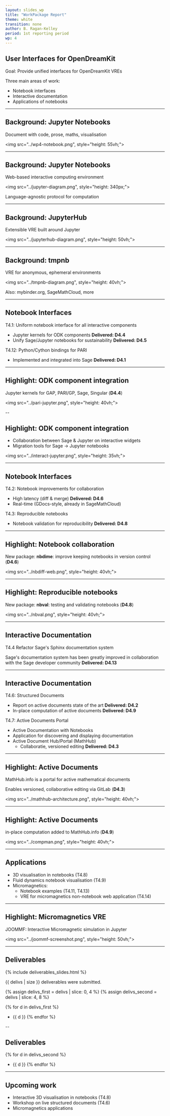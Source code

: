 ```yaml
---
layout: slides_wp
title: "WorkPackage Report"
theme: white
transition: none
author: B. Ragan-Kelley
period: 1st reporting period
wp: 4
---
```



<section data-markdown data-separator="^---\n" data-separator-vertical="^--\n">

## User Interfaces for OpenDreamKit

Goal: Provide unified interfaces for OpenDreamKit VREs

Three main areas of work:

- Notebook interfaces
- Interactive documentation
- Applications of notebooks


---
## Background: Jupyter Notebooks

Document with  code, prose, maths, visualisation

<img src="../wp4-notebook.png", style="height: 55vh;">


---
## Background: Jupyter Notebooks

Web-based interactive computing environment

<img src="../jupyter-diagram.png", style="height: 340px;">

Language-agnostic protocol for computation

---
## Background: JupyterHub

Extensible VRE built around Jupyter

<img src="../jupyterhub-diagram.png", style="height: 50vh;">

---
## Background: tmpnb

VRE for anonymous, ephemeral environments

<img src="../tmpnb-diagram.png", style="height: 40vh;">

Also: mybinder.org, SageMathCloud, more


---
## Notebook Interfaces

T4.1: Uniform notebook interface for all interactive components

- Jupyter kernels for ODK components **Delivered: D4.4**
- Unify Sage/Jupyter notebooks for sustainability **Delivered: D4.5**

T4.12: Python/Cython bindings for PARI

- Implemented and integrated into Sage **Delivered: D4.1**

---
## Highlight: ODK component integration

Jupyter kernels for GAP, PARI/GP, Sage, Singular (**D4.4**)

<img src="../pari-jupyter.png", style="height: 40vh;">

--
## Highlight: ODK component integration

- Collaboration between Sage & Jupyter on interactive widgets
- Migration tools for Sage → Jupyter notebooks


<img src="../interact-jupyter.png", style="height: 35vh;">

---
## Notebook Interfaces

T4.2: Notebook improvements for collaboration

 - High latency (diff & merge) **Delivered: D4.6**
 - Real-time (GDocs-style, already in SageMathCloud)
 
T4.3: Reproducible notebooks
 
- Notebook validation for reproducibility **Delivered: D4.8**

---
## Highlight: Notebook collaboration

New package: **nbdime**: improve keeping notebooks in version control (**D4.6**)

<img src="../nbdiff-web.png", style="height: 40vh;">


---
## Highlight: Reproducible notebooks

New package: **nbval**: testing and validating notebooks (**D4.8**)

<img src="../nbval.png", style="height: 40vh;">

---
## Interactive Documentation

T4.4 Refactor Sage's Sphinx documentation system

Sage's documentation system has been greatly improved in collaboration
with the Sage developer community **Delivered: D4.13**

---
## Interactive Documentation

T4.6: Structured Documents

- Report on active documents state of the art **Delivered: D4.2**
- In-place computation of active documents **Delivered: D4.9**

T4.7: Active Documents Portal

- Active Documentation with Notebooks
- Application for discovering and displaying documentation
- Active Document Hub/Portal (MathHub)
  - Collaboratie, versioned  editing **Delivered: D4.3**


---
## Highlight: Active Documents

MathHub.info is a portal for active mathematical documents

Enables versioned, collaborative editing via GitLab (**D4.3**)

<img src="../mathhub-architecture.png", style="height: 40vh;">

---
## Highlight: Active Documents

in-place computation added to MathHub.info (**D4.9**)

<img src="../compman.png", style="height: 40vh;">

---
## Applications

- 3D visualisation in notebooks (T4.8)
- Fluid dynamics notebook visualisation (T4.9)
- Micromagnetics:
   - Notebook examples (T4.11, T4.13)
   - VRE for micromagnetics non-notebook web application (T4.14)

---
## Highlight: Micromagnetics VRE

JOOMMF: Interactive Micromagnetic simulation in Jupyter

<img src="../joommf-screenshot.png", style="height: 50vh;">

---
## Deliverables

{% include deliverables_slides.html %}

{{ delivs | size }} deliverables were submitted.

{% assign delivs_first = delivs | slice: 0, 4 %}
{% assign delivs_second = delivs | slice: 4, 8 %}

{% for d in delivs_first %}
- {{ d }}
{% endfor %}

--
## Deliverables

{% for d in delivs_second %}
- {{ d }}
{% endfor %}


---
## Upcoming work

- Interactive 3D visualisation in notebooks (T4.8)
- Workshop on live structured documents (T4.6)
- Micromagnetics applications

</section>


